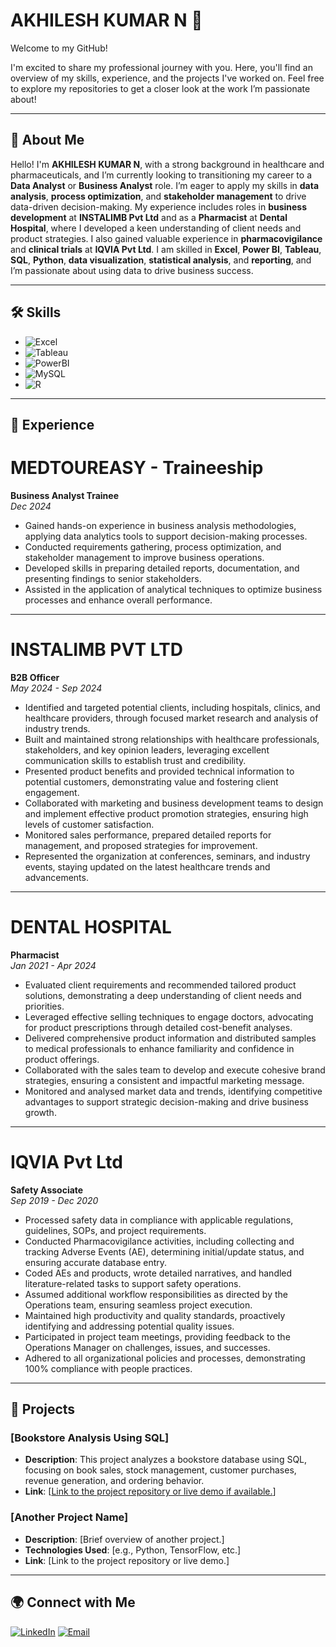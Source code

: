 # AKHILESH KUMAR N 👋 


Welcome to my GitHub!

I'm excited to share my professional journey with you. Here, you'll find an overview of my skills, experience, and the projects I've worked on. Feel free to explore my repositories to get a closer look at the work I’m passionate about!

---

## 📌 About Me

Hello! I'm **AKHILESH KUMAR N**, with a strong background in healthcare and pharmaceuticals, and I’m currently looking to transitioning my career to a **Data Analyst** or **Business Analyst** role. I’m eager to apply my skills in **data analysis**, **process optimization**, and **stakeholder management** to drive data-driven decision-making. My experience includes roles in **business development** at **INSTALIMB Pvt Ltd** and as a **Pharmacist** at **Dental Hospital**, where I developed a keen understanding of client needs and product strategies. I also gained valuable experience in **pharmacovigilance** and **clinical trials** at **IQVIA Pvt Ltd**. I am skilled in **Excel**, **Power BI**, **Tableau**, **SQL**, **Python**, **data visualization**, **statistical analysis**, and **reporting**, and I’m passionate about using data to drive business success.

---

## 🛠️ Skills

- ![Excel](https://img.shields.io/badge/-Excel-217346?style=flat-square&logo=microsoft-excel&logoColor=white) 
- ![Tableau](https://img.shields.io/badge/-Tableau-E47639?style=flat-square&logo=tableau&logoColor=white)
- ![PowerBI](https://img.shields.io/badge/-PowerBI-F2C811?style=flat-square&logo=powerbi&logoColor=black)
- ![MySQL](https://img.shields.io/badge/-MySQL-4479A1?style=flat-square&logo=mysql&logoColor=white)
- ![R](https://img.shields.io/badge/-276DC3?style=flat-square&logo=R&logoColor=white)



---

## 💼 Experience

# MEDTOUREASY - Traineeship  
**Business Analyst Trainee**  
*Dec 2024*  
- Gained hands-on experience in business analysis methodologies, applying data analytics tools to support decision-making processes.
- Conducted requirements gathering, process optimization, and stakeholder management to improve business operations.
- Developed skills in preparing detailed reports, documentation, and presenting findings to senior stakeholders.
- Assisted in the application of analytical techniques to optimize business processes and enhance overall performance.

---

# INSTALIMB PVT LTD  
**B2B Officer**  
*May 2024 - Sep 2024*  
- Identified and targeted potential clients, including hospitals, clinics, and healthcare providers, through focused market research and analysis of industry trends.
- Built and maintained strong relationships with healthcare professionals, stakeholders, and key opinion leaders, leveraging excellent communication skills to establish trust and credibility.
- Presented product benefits and provided technical information to potential customers, demonstrating value and fostering client engagement.
- Collaborated with marketing and business development teams to design and implement effective product promotion strategies, ensuring high levels of customer satisfaction.
- Monitored sales performance, prepared detailed reports for management, and proposed strategies for improvement.
- Represented the organization at conferences, seminars, and industry events, staying updated on the latest healthcare trends and advancements.

---

# DENTAL HOSPITAL 
**Pharmacist**  
*Jan 2021 - Apr 2024*  
- Evaluated client requirements and recommended tailored product solutions, demonstrating a deep understanding of client needs and priorities.
- Leveraged effective selling techniques to engage doctors, advocating for product prescriptions through detailed cost-benefit analyses.
- Delivered comprehensive product information and distributed samples to medical professionals to enhance familiarity and confidence in product offerings.
- Collaborated with the sales team to develop and execute cohesive brand strategies, ensuring a consistent and impactful marketing message.
- Monitored and analysed market data and trends, identifying competitive advantages to support strategic decision-making and drive business growth.

---

# IQVIA Pvt Ltd
**Safety Associate**  
*Sep 2019 - Dec 2020*  
- Processed safety data in compliance with applicable regulations, guidelines, SOPs, and project requirements.
- Conducted Pharmacovigilance activities, including collecting and tracking Adverse Events (AE), determining initial/update status, and ensuring accurate database entry.
- Coded AEs and products, wrote detailed narratives, and handled literature-related tasks to support safety operations.
- Assumed additional workflow responsibilities as directed by the Operations team, ensuring seamless project execution.
- Maintained high productivity and quality standards, proactively identifying and addressing potential quality issues.
- Participated in project team meetings, providing feedback to the Operations Manager on challenges, issues, and successes.
- Adhered to all organizational policies and processes, demonstrating 100% compliance with people practices.

---

## 📂 Projects

### [Bookstore Analysis Using SQL]  
- **Description**: This project analyzes a bookstore database using SQL, focusing on book sales, stock management, customer purchases, revenue generation, and ordering behavior.
- **Link**: [[Link to the project repository or live demo if available.](https://github.com/Akhilesh-Analyst2491/BookstoreDB_Sales)]

### [Another Project Name]  
- **Description**: [Brief overview of another project.]
- **Technologies Used**: [e.g., Python, TensorFlow, etc.]
- **Link**: [Link to the project repository or live demo.]

---

## 🌍 Connect with Me

[![LinkedIn](https://img.shields.io/badge/-LinkedIn-0077B5?style=flat-square&logo=linkedin&logoColor=white)](https://www.linkedin.com/in/akhilesh-kumar-n-46270733a/)
[![Email](https://img.shields.io/badge/-Email-D14836?style=flat-square&logo=gmail&logoColor=white)](mailto:aknotes2491@gmail.com)

